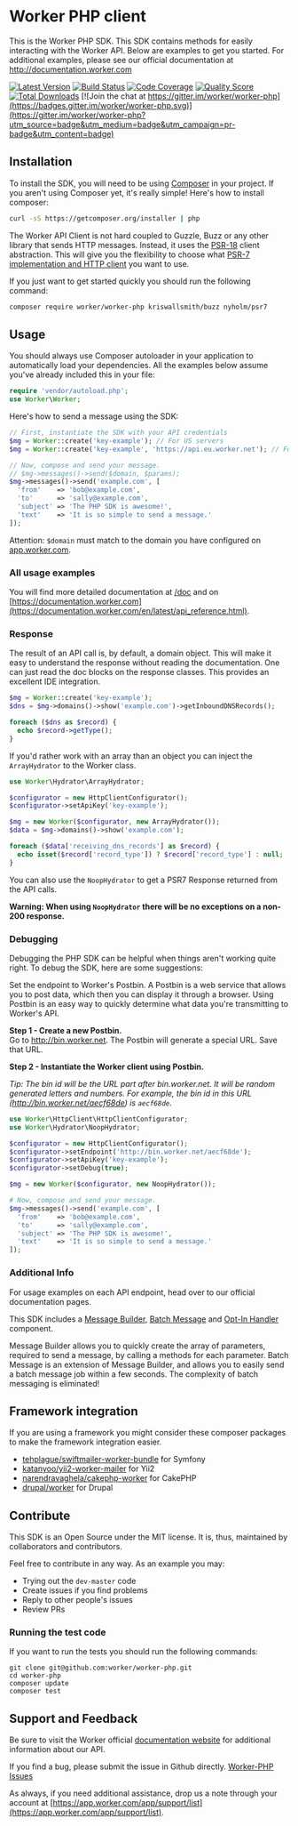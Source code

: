 # Worker PHP client

This is the Worker PHP SDK. This SDK contains methods for easily interacting
with the Worker API. Below are examples to get you started. For additional
examples, please see our official documentation at http://documentation.worker.com

[![Latest Version](https://img.shields.io/github/release/worker/worker-php.svg?style=flat-square)](https://github.com/worker/worker-php/releases)
[![Build Status](https://img.shields.io/travis/worker/worker-php/master.svg?style=flat-square)](https://travis-ci.org/worker/worker-php)
[![Code Coverage](https://img.shields.io/scrutinizer/coverage/g/worker/worker-php.svg?style=flat-square)](https://scrutinizer-ci.com/g/worker/worker-php)
[![Quality Score](https://img.shields.io/scrutinizer/g/worker/worker-php.svg?style=flat-square)](https://scrutinizer-ci.com/g/worker/worker-php)
[![Total Downloads](https://img.shields.io/packagist/dt/worker/worker-php.svg?style=flat-square)](https://packagist.org/packages/worker/worker-php)
[![Join the chat at https://gitter.im/worker/worker-php](https://badges.gitter.im/worker/worker-php.svg)](https://gitter.im/worker/worker-php?utm_source=badge&utm_medium=badge&utm_campaign=pr-badge&utm_content=badge)

## Installation

To install the SDK, you will need to be using [Composer](http://getcomposer.org/) 
in your project. 
If you aren't using Composer yet, it's really simple! Here's how to install 
composer:

```bash
curl -sS https://getcomposer.org/installer | php
```

The Worker API Client is not hard coupled to Guzzle, Buzz or any other library that sends
HTTP messages. Instead, it uses the [PSR-18](https://www.php-fig.org/psr/psr-18/) client abstraction.
This will give you the flexibility to choose what
[PSR-7 implementation and HTTP client](https://packagist.org/providers/php-http/client-implementation)
you want to use. 

If you just want to get started quickly you should run the following command: 

```bash
composer require worker/worker-php kriswallsmith/buzz nyholm/psr7
```

## Usage

You should always use Composer autoloader in your application to automatically load
your dependencies. All the examples below assume you've already included this in your
file:

```php
require 'vendor/autoload.php';
use Worker\Worker;
```

Here's how to send a message using the SDK:

```php
// First, instantiate the SDK with your API credentials
$mg = Worker::create('key-example'); // For US servers
$mg = Worker::create('key-example', 'https://api.eu.worker.net'); // For EU servers

// Now, compose and send your message.
// $mg->messages()->send($domain, $params);
$mg->messages()->send('example.com', [
  'from'    => 'bob@example.com',
  'to'      => 'sally@example.com',
  'subject' => 'The PHP SDK is awesome!',
  'text'    => 'It is so simple to send a message.'
]);
```

Attention: `$domain` must match to the domain you have configured on [app.worker.com](https://app.worker.com/app/domains).

### All usage examples

You will find more detailed documentation at [/doc](doc/index.md) and on 
[https://documentation.worker.com](https://documentation.worker.com/en/latest/api_reference.html).

### Response

The result of an API call is, by default, a domain object. This will make it easy
to understand the response without reading the documentation. One can just read the
doc blocks on the response classes. This provides an excellent IDE integration.
 
```php
$mg = Worker::create('key-example');
$dns = $mg->domains()->show('example.com')->getInboundDNSRecords();

foreach ($dns as $record) {
  echo $record->getType();
}
```

If you'd rather work with an array than an object you can inject the `ArrayHydrator`
to the Worker class. 

```php
use Worker\Hydrator\ArrayHydrator;

$configurator = new HttpClientConfigurator();
$configurator->setApiKey('key-example');

$mg = new Worker($configurator, new ArrayHydrator());
$data = $mg->domains()->show('example.com');

foreach ($data['receiving_dns_records'] as $record) {
  echo isset($record['record_type']) ? $record['record_type'] : null;
}
```

You can also use the `NoopHydrator` to get a PSR7 Response returned from 
the API calls. 

**Warning: When using `NoopHydrator` there will be no exceptions on a non-200 response.**

### Debugging

Debugging the PHP SDK can be helpful when things aren't working quite right. 
To debug the SDK, here are some suggestions: 

Set the endpoint to Worker's Postbin. A Postbin is a web service that allows you to
post data, which then you can display it through a browser. Using Postbin is an easy way
to quickly determine what data you're transmitting to Worker's API.

**Step 1 - Create a new Postbin.**  
Go to http://bin.worker.net. The Postbin will generate a special URL. Save that URL. 

**Step 2 - Instantiate the Worker client using Postbin.**  

*Tip: The bin id will be the URL part after bin.worker.net. It will be random generated letters and numbers. 
For example, the bin id in this URL (http://bin.worker.net/aecf68de) is `aecf68de`.*

```php
use Worker\HttpClient\HttpClientConfigurator;
use Worker\Hydrator\NoopHydrator;

$configurator = new HttpClientConfigurator();
$configurator->setEndpoint('http://bin.worker.net/aecf68de');
$configurator->setApiKey('key-example');
$configurator->setDebug(true);

$mg = new Worker($configurator, new NoopHydrator());

# Now, compose and send your message.
$mg->messages()->send('example.com', [
  'from'    => 'bob@example.com', 
  'to'      => 'sally@example.com', 
  'subject' => 'The PHP SDK is awesome!', 
  'text'    => 'It is so simple to send a message.'
]);
```
### Additional Info

For usage examples on each API endpoint, head over to our official documentation 
pages. 

This SDK includes a [Message Builder](src/Worker/Messages/README.md), 
[Batch Message](src/Worker/Messages/README.md) and [Opt-In Handler](src/Worker/Lists/README.md) component.

Message Builder allows you to quickly create the array of parameters, required 
to send a message, by calling a methods for each parameter.
Batch Message is an extension of Message Builder, and allows you to easily send 
a batch message job within a few seconds. The complexity of 
batch messaging is eliminated! 

## Framework integration

If you are using a framework you might consider these composer packages to make the framework integration easier. 

* [tehplague/swiftmailer-worker-bundle](https://github.com/tehplague/swiftmailer-worker-bundle) for Symfony
* [katanyoo/yii2-worker-mailer](https://github.com/katanyoo/yii2-worker-mailer) for Yii2
* [narendravaghela/cakephp-worker](https://github.com/narendravaghela/cakephp-worker) for CakePHP
* [drupal/worker](https://www.drupal.org/project/worker) for Drupal

## Contribute

This SDK is an Open Source under the MIT license. It is, thus, maintained by collaborators and contributors.

Feel free to contribute in any way. As an example you may: 
* Trying out the `dev-master` code
* Create issues if you find problems
* Reply to other people's issues
* Review PRs

### Running the test code

If you want to run the tests you should run the following commands: 

```terminal
git clone git@github.com:worker/worker-php.git
cd worker-php
composer update
composer test
```

## Support and Feedback

Be sure to visit the Worker official 
[documentation website](http://documentation.worker.com/) for additional 
information about our API. 

If you find a bug, please submit the issue in Github directly. 
[Worker-PHP Issues](https://github.com/worker/worker-php/issues)

As always, if you need additional assistance, drop us a note through your account at
[https://app.worker.com/app/support/list](https://app.worker.com/app/support/list).

